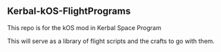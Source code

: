 ## Kerbal-kOS-FlightPrograms

This repo is for the kOS mod in Kerbal Space Program

This will serve as a library of flight scripts and the crafts to go with them.
